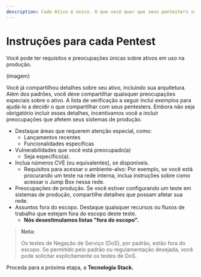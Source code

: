 ```yaml
---
description: Cada Ativo é único. O que você quer que seus pentesters saibam sobre isso?
---
```


# Instruções para cada Pentest

Você pode ter requisitos e preocupações únicas sobre ativos em uso na produção.



(imagem)



Você já compartilhou detalhes sobre seu ativo, incluindo sua arquitetura. Além dos padrões, você deve compartilhar quaisquer preocupações especiais sobre o ativo. A lista de verificação a seguir inclui exemplos para ajudá-lo a decidir o que compartilhar com seus pentesters. Embora não seja obrigatório incluir esses detalhes, incentivamos você a incluir preocupações que afetem seus sistemas de produção.

* Destaque áreas que requerem atenção especial, como:
  * Lançamentos recentes
  * Funcionalidades específicas
* Vulnerabilidades que você está preocupado(a)
  * Seja específico(a).
* Inclua números CVE (ou equivalentes), se disponíveis.
  * Requisitos para acessar o ambiente-alvo: Por exemplo, se você está procurando um teste na rede interna, inclua instruções sobre como acessar o Jump Box nessa rede.
* Preocupações de produção. Se você estiver configurando um teste em sistemas de produção, compartilhe detalhes que possam afetar sua rede.
* Assuntos fora do escopo. Destaque quaisquer recursos ou fluxos de trabalho que estejam fora do escopo deste teste.
  * **Nós desestimulamos listas "fora do escopo".**

> **Nota:**
>
> Os testes de Negação de Serviço (DoS), por padrão, estão fora do escopo. Se permitido pelo padrão ou regulamentação desejada, você pode solicitar explicitamente os testes de DoS.



Proceda para a próxima etapa, a **Tecnologia Stack.**
